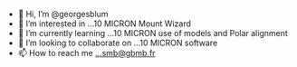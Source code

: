 - 👋 Hi, I’m @georgesblum
- 👀 I’m interested in ...10 MICRON Mount Wizard
- 🌱 I’m currently learning ...10 MICRON use of models and Polar alignment
- 💞️ I’m looking to collaborate on ...10 MICRON software
- 📫 How to reach me ...smb@gbmb.fr

<!---
georgesblum/georgesblum is a ✨ special ✨ repository because its `README.md` (this file) appears on your GitHub profile.
You can click the Preview link to take a look at your changes.
--->
